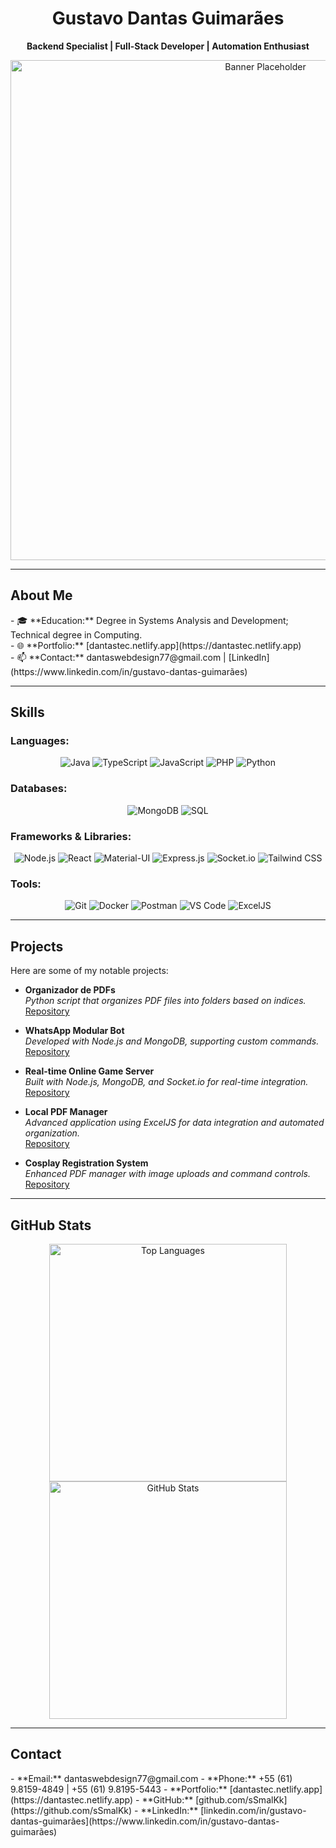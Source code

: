 <h1 align="center">Gustavo Dantas Guimarães</h1>
<p align="center">
  <b>Backend Specialist | Full-Stack Developer | Automation Enthusiast</b>
</p>

<p align="center">
  <img src="https://www.behance.net/gallery/216203371/GITHUB-BANNER/modules/1230946963" alt="Banner Placeholder" width="800px">
</p>

---

<h2>About Me</h2>
- 🎓 **Education:** Degree in Systems Analysis and Development; Technical degree in Computing.  </br>
- 🌐 **Portfolio:** [dantastec.netlify.app](https://dantastec.netlify.app)    </br>
- 📫 **Contact:** dantaswebdesign77@gmail.com | [LinkedIn](https://www.linkedin.com/in/gustavo-dantas-guimarães)    </br>

---

<h2>Skills</h2>

<h3>Languages:</h3>
<p align="center">
  <img alt="Java" src="https://img.shields.io/badge/Java-ED8B00?style=for-the-badge&logo=java&logoColor=white">
  <img alt="TypeScript" src="https://img.shields.io/badge/TypeScript-007ACC?style=for-the-badge&logo=typescript&logoColor=white">
  <img alt="JavaScript" src="https://img.shields.io/badge/JavaScript-F7DF1E?style=for-the-badge&logo=javascript&logoColor=black">
  <img alt="PHP" src="https://img.shields.io/badge/PHP-777BB4?style=for-the-badge&logo=php&logoColor=white">
  <img alt="Python" src="https://img.shields.io/badge/Python-3776AB?style=for-the-badge&logo=python&logoColor=white">
</p>

<h3>Databases:</h3>
<p align="center">
  <img alt="MongoDB" src="https://img.shields.io/badge/MongoDB-4EA94B?style=for-the-badge&logo=mongodb&logoColor=white">
  <img alt="SQL" src="https://img.shields.io/badge/SQL-4479A1?style=for-the-badge&logo=postgresql&logoColor=white">
</p>

<h3>Frameworks & Libraries:</h3>
<p align="center">
  <img alt="Node.js" src="https://img.shields.io/badge/Node.js-339933?style=for-the-badge&logo=nodedotjs&logoColor=white">
  <img alt="React" src="https://img.shields.io/badge/React-20232A?style=for-the-badge&logo=react&logoColor=61DAFB">
  <img alt="Material-UI" src="https://img.shields.io/badge/Material--UI-0081CB?style=for-the-badge&logo=material-ui&logoColor=white">
  <img alt="Express.js" src="https://img.shields.io/badge/Express.js-404D59?style=for-the-badge&logo=express&logoColor=white">
  <img alt="Socket.io" src="https://img.shields.io/badge/Socket.io-010101?style=for-the-badge&logo=socket.io&logoColor=white">
  <img alt="Tailwind CSS" src="https://img.shields.io/badge/Tailwind_CSS-38B2AC?style=for-the-badge&logo=tailwind-css&logoColor=white">
</p>

<h3>Tools:</h3>
<p align="center">
  <img alt="Git" src="https://img.shields.io/badge/Git-F05032?style=for-the-badge&logo=git&logoColor=white">
  <img alt="Docker" src="https://img.shields.io/badge/Docker-2496ED?style=for-the-badge&logo=docker&logoColor=white">
  <img alt="Postman" src="https://img.shields.io/badge/Postman-FF6C37?style=for-the-badge&logo=postman&logoColor=white">
  <img alt="VS Code" src="https://img.shields.io/badge/VS_Code-0078D4?style=for-the-badge&logo=visual-studio-code&logoColor=white">
  <img alt="ExcelJS" src="https://img.shields.io/badge/ExcelJS-217346?style=for-the-badge&logo=microsoft-excel&logoColor=white">
</p>

---

<h2>Projects</h2>
Here are some of my notable projects:

- **Organizador de PDFs**  
  *Python script that organizes PDF files into folders based on indices.*  
  [Repository](https://github.com/sSmalKk/organizador-pdfs)

- **WhatsApp Modular Bot**  
  *Developed with Node.js and MongoDB, supporting custom commands.*  
  [Repository](https://github.com/sSmalKk/whatsapp-modular-bot)

- **Real-time Online Game Server**  
  *Built with Node.js, MongoDB, and Socket.io for real-time integration.*  
  [Repository](https://github.com/sSmalKk/online-game-server)

- **Local PDF Manager**  
  *Advanced application using ExcelJS for data integration and automated organization.*  
  [Repository](https://github.com/sSmalKk/local-pdf-manager)

- **Cosplay Registration System**  
  *Enhanced PDF manager with image uploads and command controls.*  
  [Repository](https://github.com/sSmalKk/cosplay-registration-system)

---

<h2>GitHub Stats</h2>
<p align="center">
  <img width="380px" src="https://github-readme-stats.vercel.app/api/top-langs/?username=sSmalKk&layout=compact&theme=radical" alt="Top Languages">
  <img width="380px" src="https://github-readme-stats.vercel.app/api?username=sSmalKk&show_icons=true&theme=radical" alt="GitHub Stats">
</p>

---

<h2>Contact</h2>
- **Email:** dantaswebdesign77@gmail.com  
- **Phone:** +55 (61) 9.8159-4849 | +55 (61) 9.8195-5443  
- **Portfolio:** [dantastec.netlify.app](https://dantastec.netlify.app)  
- **GitHub:** [github.com/sSmalKk](https://github.com/sSmalKk)  
- **LinkedIn:** [linkedin.com/in/gustavo-dantas-guimarães](https://www.linkedin.com/in/gustavo-dantas-guimarães)  
